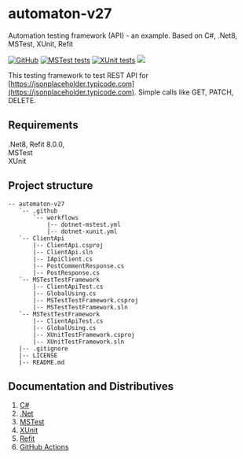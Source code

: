 # automaton-v27

Automation testing framework (API) - an example. Based on C#, .Net8, MSTest, XUnit, Refit

[![GitHub](https://img.shields.io/github/license/mashape/apistatus.svg)](https://github.com/BurhanH/automaton-v27/blob/master/LICENSE)
[![MSTest tests](https://github.com/BurhanH/automaton-v27/actions/workflows/dotnet-mstest.yml/badge.svg)](https://github.com/BurhanH/automaton-v27/actions/workflows/dotnet-mstest.yml)
[![XUnit tests](https://github.com/BurhanH/automaton-v27/actions/workflows/dotnet-xunit.yml/badge.svg)](https://github.com/BurhanH/automaton-v27/actions/workflows/dotnet-xunit.yml)
![](https://badgen.net/static/made/by%20human/green)

This testing framework to test REST API for [https://jsonplaceholder.typicode.com](https://jsonplaceholder.typicode.com). Simple calls like GET, PATCH, DELETE.

## Requirements
.Net8, Refit 8.0.0, <br>
MSTest<br>
XUnit<br>

## Project structure
```text
-- automaton-v27
   `-- .github
       `-- workflows
           |-- dotnet-mstest.yml
           |-- dotnet-xunit.yml
   `-- ClientApi
       |-- ClientApi.csproj
       |-- ClientApi.sln
       |-- IApiClient.cs
       |-- PostCommentResponse.cs
       |-- PostResponse.cs
   `-- MSTestTestFramework
       |-- ClientApiTest.cs
       |-- GlobalUsing.cs
       |-- MSTestTestFramework.csproj
       |-- MSTestTestFramework.sln
   `-- MSTestTestFramework
       |-- ClientApiTest.cs
       |-- GlobalUsing.cs
       |-- XUnitTestFramework.csproj
       |-- XUnitTestFramework.sln
   |-- .gitignore
   |-- LICENSE
   |-- README.md
```

## Documentation and Distributives

1. [C#](https://learn.microsoft.com/en-us/dotnet/csharp/)
2. [.Net](https://dotnet.microsoft.com/en-us/learn/dotnet/what-is-dotnet)
3. [MSTest](https://learn.microsoft.com/en-us/dotnet/core/testing/unit-testing-csharp-with-mstest)
4. [XUnit](https://xunit.net/)
5. [Refit](https://reactiveui.github.io/refit/)
6. [GitHub Actions](https://github.com/features/actions)
